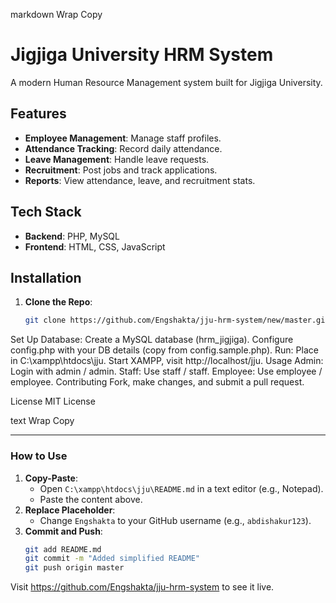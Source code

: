 markdown
Wrap
Copy
# Jigjiga University HRM System

A modern Human Resource Management system built for Jigjiga University.

## Features
- **Employee Management**: Manage staff profiles.
- **Attendance Tracking**: Record daily attendance.
- **Leave Management**: Handle leave requests.
- **Recruitment**: Post jobs and track applications.
- **Reports**: View attendance, leave, and recruitment stats.

## Tech Stack
- **Backend**: PHP, MySQL
- **Frontend**: HTML, CSS, JavaScript

## Installation
1. **Clone the Repo**:
   ```bash
   git clone https://github.com/Engshakta/jju-hrm-system/new/master.git
Set Up Database:
Create a MySQL database (hrm_jigjiga).
Configure config.php with your DB details (copy from config.sample.php).
Run:
Place in C:\xampp\htdocs\jju.
Start XAMPP, visit http://localhost/jju.
Usage
Admin: Login with admin / admin.
Staff: Use staff / staff.
Employee: Use employee / employee.
Contributing
Fork, make changes, and submit a pull request.

License
MIT License

text
Wrap
Copy

---

### How to Use
1. **Copy-Paste**:
   - Open `C:\xampp\htdocs\jju\README.md` in a text editor (e.g., Notepad).
   - Paste the content above.
2. **Replace Placeholder**:
   - Change `Engshakta` to your GitHub username (e.g., `abdishakur123`).
3. **Commit and Push**:
   ```bash
   git add README.md
   git commit -m "Added simplified README"
   git push origin master
Visit https://github.com/Engshakta/jju-hrm-system to see it live.
